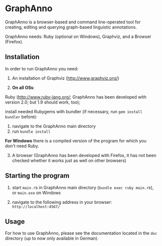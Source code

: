 # GraphAnno

GraphAnno is a browser-based and command line-operated tool for creating, editing and querying graph-based linguistic annotations.

GraphAnno needs: Ruby (optional on Windows), Graphviz, and a Browser (Firefox).

## Installation

In order to run GraphAnno you need:

1. An installation of Graphviz (http://www.graphviz.org/)

2. **On all OSs**:

  Ruby (http://www.ruby-lang.org/; GraphAnno has been developed with version 2.0; but 1.9 should work, too);
  
  install needed Rubygems with bundler (if necessary, run `gem install bundler` before):
  1. navigate to the GraphAnno main directory
  2. run `bundle install`
  
  **For Windows** there is a compiled version of the program for which you don't need Ruby.

3. A browser (GraphAnno has been developed with Firefox, it has not been checked whether it works just as well on other browsers)


## Starting the program

1. start `main.rb` in GraphAnno main directory (`bundle exec ruby main.rb`), or `main.exe` on Windows

2. navigate to the following address in your browser: `http://localhost:4567/`


## Usage

For how to use GraphAnno, please see the documentation located in the `doc` directory (up to now only available in German).